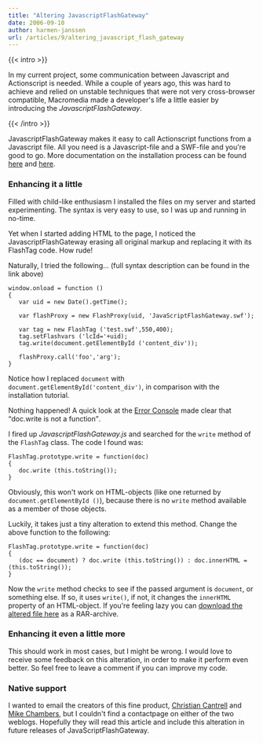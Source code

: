 ```yaml
---
title: "Altering JavascriptFlashGateway"
date: 2006-09-10
author: harmen-janssen
url: /articles/9/altering_javascript_flash_gateway
---
```


{{< intro >}}
<p>
In my current project, some communication between Javascript and Actionscript is needed. While a couple of years ago, this was hard to achieve and relied on unstable techniques that were not very cross-browser compatible, Macromedia made a developer's life a little easier by introducing the <em>JavascriptFlashGateway</em>. 
</p>
{{< /intro >}}

 JavascriptFlashGateway makes it easy to call Actionscript functions from a Javascript file. All you need is a Javascript-file and a SWF-file and you're good to go. More documentation on the installation process can be found [here](http://weblogs.macromedia.com/flashjavascript/ "Learn how to install FlashJavascriptGateway") and [here](http://osflash.org/doku.php?id=flashjs "Read more about the project").

### Enhancing it a little

Filled with child-like enthusiasm I installed the files on my server and started experimenting. The syntax is very easy to use, so I was up and running in no-time.

Yet when I started adding HTML to the page, I noticed the JavascriptFlashGateway erasing all original markup and replacing it with its FlashTag code. How rude!

Naturally, I tried the following... (full syntax description can be found in the link above)

 ```
window.onload = function ()
{
	var uid = new Date().getTime();
	
	var flashProxy = new FlashProxy(uid, 'JavaScriptFlashGateway.swf');
	
	var tag = new FlashTag ('test.swf',550,400);
	tag.setFlashvars ('lcId='+uid);
	tag.write(document.getElementById ('content_div'));
	
	flashProxy.call('foo','arg');
}
```

 Notice how I replaced `document` with `document.getElementById('content_div')`, in comparison with the installation tutorial.

 Nothing happened! A quick look at the [Error Console](https://addons.mozilla.org/firefox/1815/ "Download Error Console for Firefox") made clear that <q>doc.write is not a function</q>.

 I fired up _JavascriptFlashGateway.js_ and searched for the `write` method of the `FlashTag` class. The code I found was:

 ```
FlashTag.prototype.write = function(doc)
{
    doc.write (this.toString());
}
```

 Obviously, this won't work on HTML-objects (like one returned by `document.getElementById ()`), because there is no `write` method available as a member of those objects.

 Luckily, it takes just a tiny alteration to extend this method. Change the above function to the following:

 ```
FlashTag.prototype.write = function(doc)
{
    (doc == document) ? doc.write (this.toString()) : doc.innerHTML = (this.toString());
}
```

 Now the `write` method checks to see if the passed argument is `document`, or something else. If so, it uses `write()`, if not, it changes the `innerHTML` property of an HTML-object. If you're feeling lazy you can [download the altered file here](http://www.whatstyle.net/examples/JavaScriptFlashGateway.rar "Download the altered file") as a RAR-archive.

### Enhancing it even a little more

This should work in most cases, but I might be wrong. I would love to receive some feedback on this alteration, in order to make it perform even better. So feel free to leave a comment if you can improve my code.

### Native support

I wanted to email the creators of this fine product, [Christian Cantrell](http://weblogs.macromedia.com/cantrell/ "Visit Mr. Cantrell's weblog") and [Mike Chambers](http://weblogs.macromedia.com/mesh/ "Visit Mr. Chambers' weblog"), but I couldn't find a contactpage on either of the two weblogs. Hopefully they will read this article and include this alteration in future releases of JavaScriptFlashGateway.